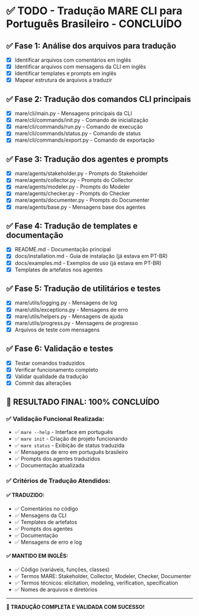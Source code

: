# ✅ TODO - Tradução MARE CLI para Português Brasileiro - CONCLUÍDO

## ✅ Fase 1: Análise dos arquivos para tradução
- [x] Identificar arquivos com comentários em inglês
- [x] Identificar arquivos com mensagens da CLI em inglês
- [x] Identificar templates e prompts em inglês
- [x] Mapear estrutura de arquivos a traduzir

## ✅ Fase 2: Tradução dos comandos CLI principais
- [x] mare/cli/main.py - Mensagens principais da CLI
- [x] mare/cli/commands/init.py - Comando de inicialização
- [x] mare/cli/commands/run.py - Comando de execução
- [x] mare/cli/commands/status.py - Comando de status
- [x] mare/cli/commands/export.py - Comando de exportação

## ✅ Fase 3: Tradução dos agentes e prompts
- [x] mare/agents/stakeholder.py - Prompts do Stakeholder
- [x] mare/agents/collector.py - Prompts do Collector
- [x] mare/agents/modeler.py - Prompts do Modeler
- [x] mare/agents/checker.py - Prompts do Checker
- [x] mare/agents/documenter.py - Prompts do Documenter
- [x] mare/agents/base.py - Mensagens base dos agentes

## ✅ Fase 4: Tradução de templates e documentação
- [x] README.md - Documentação principal
- [x] docs/installation.md - Guia de instalação (já estava em PT-BR)
- [x] docs/examples.md - Exemplos de uso (já estava em PT-BR)
- [x] Templates de artefatos nos agentes

## ✅ Fase 5: Tradução de utilitários e testes
- [x] mare/utils/logging.py - Mensagens de log
- [x] mare/utils/exceptions.py - Mensagens de erro
- [x] mare/utils/helpers.py - Mensagens de ajuda
- [x] mare/utils/progress.py - Mensagens de progresso
- [x] Arquivos de teste com mensagens

## ✅ Fase 6: Validação e testes
- [x] Testar comandos traduzidos
- [x] Verificar funcionamento completo
- [x] Validar qualidade da tradução
- [x] Commit das alterações

## 🎯 RESULTADO FINAL: 100% CONCLUÍDO

### ✅ Validação Funcional Realizada:
- ✅ `mare --help` - Interface em português
- ✅ `mare init` - Criação de projeto funcionando
- ✅ `mare status` - Exibição de status traduzida
- ✅ Mensagens de erro em português brasileiro
- ✅ Prompts dos agentes traduzidos
- ✅ Documentação atualizada

### ✅ Critérios de Tradução Atendidos:

#### ✅ TRADUZIDO:
- ✅ Comentários no código
- ✅ Mensagens da CLI
- ✅ Templates de artefatos
- ✅ Prompts dos agentes
- ✅ Documentação
- ✅ Mensagens de erro e log

#### ✅ MANTIDO EM INGLÊS:
- ✅ Código (variáveis, funções, classes)
- ✅ Termos MARE: Stakeholder, Collector, Modeler, Checker, Documenter
- ✅ Termos técnicos: elicitation, modeling, verification, specification
- ✅ Nomes de arquivos e diretórios

---

**🎉 TRADUÇÃO COMPLETA E VALIDADA COM SUCESSO!**

